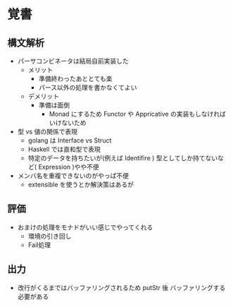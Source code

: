 # 覚書

## 構文解析

- パーサコンビネータは結局自前実装した
    - メリット
        - 準備終わったあととても楽
        - パース以外の処理を書かなくてよい
    - デメリット
        - 準備は面倒
            - Monad にするため Functor や Appricative の実装もしなければいけないため
- 型 vs 値の関係で表現
    - golang  は Interface vs Struct
    - Haskell では直和型で表現
    - 特定のデータを持ちたいが(例えば Identifire ) 型としてしか持てないなど( Expression )やや不便
- メンバ名を重複できないのがやっぱ不便
    - extensible を使うとか解決策はあるが
## 評価
- おまけの処理をモナドがいい感じでやってくれる
  - 環境の引き回し
  - Fail処理

## 出力
- 改行がくるまではバッファリングされるため putStr 後 バッファリングする必要がある
